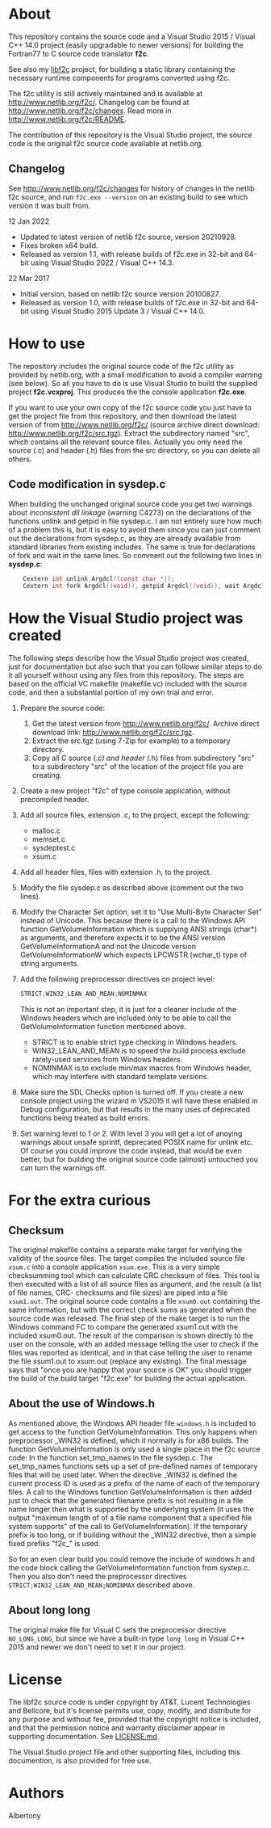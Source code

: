 # About

This repository contains the source code and a Visual Studio 2015 / Visual C++ 14.0
project (easily upgradable to newer versions) for building the Fortran77 to C source
code translator **f2c**.

See also my [libf2c](https://github.com/albertony/libf2c) project,
for building a static library containing the necessary runtime
components for programs converted using f2c.

The f2c utility is still actively maintained and is available at
<http://www.netlib.org/f2c/>. Changelog can be found at <http://www.netlib.org/f2c/changes>.
Read more in <http://www.netlib.org/f2c/README>.

The contribution of this repository is the Visual Studio project, the source
code is the original f2c source code available at netlib.org.

## Changelog

See <http://www.netlib.org/f2c/changes> for history of changes in the netlib f2c source,
and run `f2c.exe --version` on an existing build to see which version it was built from.

12 Jan 2022
- Updated to latest version of netlib f2c source, version 20210928.
- Fixes broken x64 build.
- Released as version 1.1, with release builds of f2c.exe in 32-bit
and 64-bit using Visual Studio 2022 / Visual C++ 14.3.

22 Mar 2017
- Initial version, based on netlib f2c source version 20100827.
- Released as version 1.0, with release builds of f2c.exe in 32-bit
and 64-bit using Visual Studio 2015 Update 3 / Visual C++ 14.0.

# How to use

The repository includes the original source code of the f2c utility as provided
by netlib.org, with a small modification to avoid a compiler warning (see below).
So all you have to do is use Visual Studio to build the supplied project
**f2c.vcxproj**. This produces the the console application **f2c.exe**.

If you want to use your own copy of the f2c source code you just have to
get the project file from this repository, and then download the latest version
of from <http://www.netlib.org/f2c/> (source archive direct download:
<http://www.netlib.org/f2c/src.tgz>). Extract the subdirectory named "src",
which contains all the relevant source files. Actually you only need the source
(.c) and header (.h) files from the src directory, so you can delete all others.

## Code modification in sysdep.c

When building the unchanged original source code you get two warnings about
*inconsistent dll linkage* (warning C4273) on the declarations of the functions
unlink and getpid in file sysdep.c. I am not entirely sure how much of a problem
this is, but it is easy to avoid them since you can just comment out the
declarations from sysdep.c, as they are already available from standard libraries
from existing includes. The same is true for declarations of fork and wait
in the same lines. So comment out the following two lines in **sysdep.c**:

```c
    Cextern int unlink Argdcl((const char *));
    Cextern int fork Argdcl((void)), getpid Argdcl((void)), wait Argdcl((int*));
```

# How the Visual Studio project was created

The following steps describe how the Visual Studio project was created, just
for documentation but also such that you can followe similar steps to do it
all yourself without using any files from this repository.
The steps are based on the official VC makefile (makefile.vc) included with
the source code, and then a substantial portion of my own trial and error.

1. Prepare the source code:
   1. Get the latest version from <http://www.netlib.org/f2c/>.
      Archive direct download link: <http://www.netlib.org/f2c/src.tgz>.
   2. Extract the src.tgz (using 7-Zip for example) to a temporary directory.
   3. Copy all C source (*.c) and header (*.h) files from subdirectory "src" to
      a subdirectory "src" of the location of the project file you are creating.

2. Create a new project "f2c" of type console application, without precompiled header.

3. Add all source files, extension .c, to the project, except the following:
   * malloc.c
   * memset.c
   * sysdeptest.c
   * xsum.c

4. Add all header files, files with extension .h, to the project.

5. Modify the file sysdep.c as described above (comment out the two lines).

6. Modify the Character Set option, set it to "Use Multi-Byte Character Set" instead of Unicode.
   This because there is a call to the Windows API function GetVolumeInformation which is
   supplying ANSI strings (char*) as arguments, and therefore expects it to be the ANSI
   version GetVolumeInformationA and not the Unicode version GetVolumeInformationW which
   expects LPCWSTR (wchar_t) type of string arguments.

7. Add the following preprocessor directives on project level:

   ```c
   STRICT;WIN32_LEAN_AND_MEAN;NOMINMAX
   ```

   This is not an important step, it is just for a cleaner include of the Windows headers
   which are included only to be able to call the GetVolumeInformation function mentioned above.
   * STRICT is to enable strict type checking in Windows headers.
   * WIN32_LEAN_AND_MEAN is to speed the build process exclude rarely-used services from Windows headers.
   * NOMINMAX is to exclude min/max macros from Windows header, which may interfere with standard template versions.

8. Make sure the SDL Checks option is turned off. If you create a new console project using the
   wizard in VS2015 it will have these enabled in Debug configuration, but that results in the
   many uses of deprecated functions being treated as build errors.

9. Set warning level to 1 or 2. With level 3 you will get a lot of anoying warnings about unsafe sprintf,
   deprecated POSIX name for unlink etc. Of course you could improve the code instead, that would be even
   better, but for building the original source code (almost) untouched you can turn the warnings off.

# For the extra curious

## Checksum

The original makefile contains a separate make target for verifying the validity of the source files.
The target compiles the included source file `xsum.c` into a console application `xsum.exe`.
This is a very simple checksumming tool which can calculate CRC checksum of files. This tool is then
executed with a list of all source files as argument, and the result (a list of file names, CRC-
checksums and file sizes) are piped into a file `xsum1.out`. The original source code contains
a file `xsum0.out` containing the same information, but with the correct check sums as generated
when the source code was released. The final step of the make target is to run the Windows command
FC to compare the generated xsum1.out with the included xsum0.out. The result of the comparison
is shown directly to the user on the console, with an added message telling the user to check if
the files was reported as identical, and in that case telling the user to rename the file xsum1.out
to xsum.out (replace any existing). The final message says that "once you are happy that your source is OK"
you should trigger the build of the build target "f2c.exe" for building the actual application.

## About the use of Windows.h

As mentioned above, the Windows API header file `windows.h` is included to get access to the
function GetVolumeInformation. This only happens when preprocessor \_WIN32 is defined, which it
normally is for x86 builds. The function GetVolumeInformation is only used a single place in
the f2c source code: In the function set_tmp_names in the file sysdep.c. The set_tmp_names functions
sets up a set of pre-defined names of temporary files that will be used later. When the directive
\_WIN32 is defined the current process ID is used as a prefix of the name of each of the temporary
files. A call to the Windows function GetVolumeInformation is then added just to check that the
generated filename prefix is not resulting in a file name longer then what is supported by the
underlying system (it uses the output "maximum length of of a file name component that a
specified file system supports" of the call to GetVolumeInformation). If the temporary prefix
is too long, or if building without the \_WIN32 directive, then a simple fixed prefiks "f2c_" is used.

So for an even clear build you could remove the include of windows.h and the code block
calling the GetVolumeInformation function from systep.c. Then you also don't need the
preprocessor directives `STRICT;WIN32_LEAN_AND_MEAN;NOMINMAX` described above.

## About long long

The original make file for Visual C sets the preprocessor directive `NO_LONG_LONG`,
but since we have a built-in type `long long` in Visual C++ 2015 and newer we don't
need to set it in our project.

# License

The libf2c source code is under copyright by AT&T, Lucent Technologies and Bellcore,
but it's license permits use, copy, modify, and distribute for any purpose and
without fee, provided that the copyright notice is included, and that the
permission notice and warranty disclaimer appear in supporting documentation.
See [LICENSE.md](LICENSE.md).

The Visual Studio project file and other supporting files, including this documention,
is also provided for free use.

# Authors

Albertony
